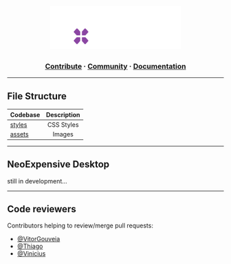 <h1 align="center">
 <img height=100 src="https://github.com/AtomicFeasT/evo-expensive/blob/main/images/evo-logo.svg"/>
</h1>

<h3 align="center">
  <a href="https://github.com/benawad/dogehouse/blob/staging/CONTRIBUTING.md">Contribute</a>
  <span> · </span>
  <a href="https://discord.gg/82HzQCJCDg">Community</a>
  <span> · </span>
  <a href="https://github.com/FotieMConstant/dogehouse-docs">Documentation</a>
</h3>

---

## File Structure

| Codebase              |      Description          |
| :-------------------- | :-----------------------: |
| [styles](assets)      |      CSS Styles           |
| [assets](images)      |        Images             |


---

## NeoExpensive Desktop

still in development...

---

## Code reviewers

Contributors helping to review/merge pull requests:

- [@VitorGouveia](https://github.com/vitorgouveia)
- [@Thiago](https://github.com/atomicfeast)
- [@Vinicius](https://github.com/espalmer)
